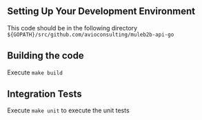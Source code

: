 ## Setting Up Your Development Environment
This code should be in the following directory `${GOPATH}/src/github.com/avioconsulting/muleb2b-api-go`

## Building the code
Execute `make build`

## Integration Tests
Execute `make unit` to execute the unit tests